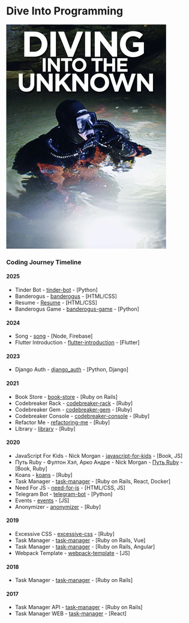 # Dive Into Programming
![Image "diving into the unknown"](https://github.com/JARVIS-VOVA/dive-in-programming/blob/master/diving_into_the_unknown.jpg)

### Coding Journey Timeline

#### 2025
- Tinder Bot - [tinder-bot](https://github.com/JARVIS-VOVA/dive-into-programming/tree/master/03%20tinder-bot) - [Python]
- Banderogus - [banderogus](https://github.com/JARVIS-VOVA/dive-in-programming/tree/master/04%20banderogus) - [HTML/CSS]
- Resume - [Resume](https://github.com/JARVIS-VOVA/dive-in-programming/tree/master/05%20resume) - [HTML/CSS]
- Banderogus Game - [banderogus-game](https://github.com/JARVIS-VOVA/dive-into-programming/tree/master/06%20banderogus-game) - [Python]

#### 2024
- Song - [song](https://github.com/JARVIS-VOVA/song) - [Node, Firebase]
- Flutter Introduction - [flutter-introduction](https://github.com/JARVIS-VOVA/flutter-introduction) - [Flutter]

#### 2023
- Django Auth - [django_auth](https://github.com/JARVIS-VOVA/django_auth) - [Python, Django]

#### 2021
- Book Store - [book-store](https://github.com/JARVIS-VOVA/book-store) - [Ruby on Rails]
- Codebreaker Rack - [codebreaker-rack](https://github.com/JARVIS-VOVA/codebreaker-rack) - [Ruby]
- Codebreaker Gem - [codebreaker-gem](https://github.com/JARVIS-VOVA/codebreaker-gem) - [Ruby]
- Codebreaker Console - [codebreaker-console](https://github.com/JARVIS-VOVA/codebreaker-console) - [Ruby]
- Refactor Me - [refactoring-me](https://github.com/JARVIS-VOVA/refactoring-me) - [Ruby]
- Library - [library](https://github.com/JARVIS-VOVA/library) - [Ruby]

#### 2020
- JavaScript For Kids - Nick Morgan - [javascript-for-kids](https://github.com/JARVIS-VOVA/dive-in-programming/tree/master/02%20JavaScript%20For%20Kids%20-%20Nick%20Morgan) - [Book, JS]
- Путь Ruby - Фултон Хэл, Арко Андре - Nick Morgan - [Путь Ruby](https://github.com/JARVIS-VOVA/dive-in-programming/tree/master/01%20%D0%9F%D1%83%D1%82%D1%8C%20Ruby%20-%20%D0%A4%D1%83%D0%BB%D1%82%D0%BE%D0%BD%20%D0%A5%D1%8D%D0%BB%2C%20%D0%90%D1%80%D0%BA%D0%BE%20%D0%90%D0%BD%D0%B4%D1%80%D0%B5) - [Book, Ruby]
- Koans - [koans](https://github.com/JARVIS-VOVA/koans) - [Ruby]
- Task Manager - [task-manager](https://github.com/JARVIS-VOVA/task-manager-ruby-garage) - [Ruby on Rails, React, Docker]
- Need For JS - [need-for-js](https://github.com/JARVIS-VOVA/glo-academy-need-for-js) - [HTML/CSS, JS]
- Telegram Bot - [telegram-bot](https://github.com/JARVIS-VOVA/telegram-bot/tree/master) - [Python]
- Events - [events](https://github.com/JARVIS-VOVA/events) - [JS]
- Anonymizer - [anonymizer](https://github.com/JARVIS-VOVA/anonymizer) - [Ruby]

#### 2019
- Excessive CSS - [excessive-css](https://github.com/JARVIS-VOVA/excessive-css) - [Ruby]
- Task Manager - [task-manager](https://github.com/JARVIS-VOVA/task-manager-rails-vue.js) - [Ruby on Rails, Vue]
- Task Manager - [task-manager](https://github.com/JARVIS-VOVA/task-manager-rails-api-angular) - [Ruby on Rails, Angular]
- Webpack Template - [webpack-template](https://github.com/JARVIS-VOVA/webpack-template) - [JS]

#### 2018
- Task Manager - [task-manager](https://github.com/JARVIS-VOVA/task-manager-rails) - [Ruby on Rails]

#### 2017
- Task Manager API - [task-manager](https://github.com/JARVIS-VOVA/task-manager-rails-api) - [Ruby on Rails]
- Task Manager WEB - [task-manager](https://github.com/JARVIS-VOVA/task-manager-react) - [React]
